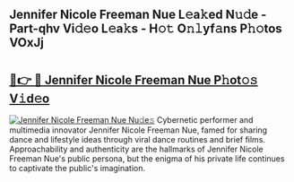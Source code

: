 ## Jennifer Nicole Freeman Nue L𝚎a𝚔ed N𝚞𝚍e - Part-qhv Vi𝚍𝚎o L𝚎a𝚔s - H𝚘𝚝 O𝚗𝚕yf𝚊ns P𝚑𝚘tos VOxJj

# <h2><a href="http://kf0fyy4.oniu.top/?m=Jennifer+Nicole+Freeman+Nue">🔗👉 🔴 Jennifer Nicole Freeman Nue P𝚑ot𝚘𝚜 V𝚒d𝚎o</a></h2>

[![Jennifer Nicole Freeman Nue Nu𝚍e𝚜](https://i.imgur.com/0qMVB7G.gif)](http://kf0fyy4.oniu.top/?m=Jennifer+Nicole+Freeman+Nue)
Cybernetic performer and multimedia innovator Jennifer Nicole Freeman Nue, famed for sharing dance and lifestyle ideas through viral dance routines and brief films. Approachability and authenticity are the hallmarks of Jennifer Nicole Freeman Nue's public persona, but the enigma of his private life continues to captivate the public's imagination.  
